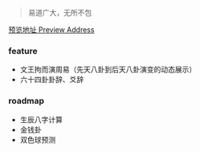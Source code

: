 > 易道广大，无所不包

[预览地址 Preview Address](http://seaweedman.store/yi/index.html)

### feature
- 文王拘而演周易（先天八卦到后天八卦演变的动态展示）
- 六十四卦卦辞、爻辞

### roadmap
- 生辰八字计算
- 金钱卦
- 双色球预测
